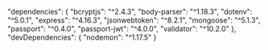 "dependencies": {
"bcryptjs": "^2.4.3",
"body-parser": "^1.18.3",
"dotenv": "^5.0.1",
"express": "^4.16.3",
"jsonwebtoken": "^8.2.1",
"mongoose": "^5.1.3",
"passport": "^0.4.0",
"passport-jwt": "^4.0.0",
"validator": "^10.2.0"
},
"devDependencies": {
"nodemon": "^1.17.5"
}
